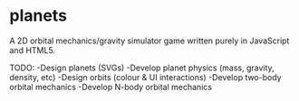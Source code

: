 # planets
A 2D orbital mechanics/gravity simulator game written purely in JavaScript and HTML5.

TODO:
-Design planets (SVGs)
-Develop planet physics (mass, gravity, density, etc)
-Design orbits (colour & UI interactions)
-Develop two-body orbital mechanics
-Develop N-body orbital mechanics